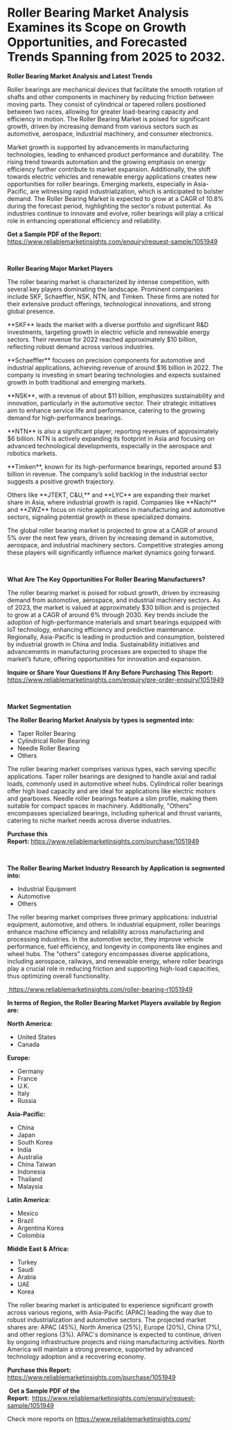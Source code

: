 <p><h1>Roller Bearing Market Analysis Examines its Scope on Growth Opportunities, and Forecasted Trends Spanning from 2025 to 2032.</h1></p><p><strong>Roller Bearing Market Analysis and Latest Trends</strong></p>
<p><p>Roller bearings are mechanical devices that facilitate the smooth rotation of shafts and other components in machinery by reducing friction between moving parts. They consist of cylindrical or tapered rollers positioned between two races, allowing for greater load-bearing capacity and efficiency in motion. The Roller Bearing Market is poised for significant growth, driven by increasing demand from various sectors such as automotive, aerospace, industrial machinery, and consumer electronics. </p><p>Market growth is supported by advancements in manufacturing technologies, leading to enhanced product performance and durability. The rising trend towards automation and the growing emphasis on energy efficiency further contribute to market expansion. Additionally, the shift towards electric vehicles and renewable energy applications creates new opportunities for roller bearings. Emerging markets, especially in Asia-Pacific, are witnessing rapid industrialization, which is anticipated to bolster demand. The Roller Bearing Market is expected to grow at a CAGR of 10.8% during the forecast period, highlighting the sector's robust potential. As industries continue to innovate and evolve, roller bearings will play a critical role in enhancing operational efficiency and reliability.</p></p>
<p><strong>Get a Sample PDF of the Report:&nbsp;</strong> <a href="https://www.reliablemarketinsights.com/enquiry/request-sample/1051949?utm_campaign=2004&utm_medium=2&utm_source=Github&utm_content=ia&utm_term=21022025&utm_id=roller-bearing">https://www.reliablemarketinsights.com/enquiry/request-sample/1051949</a></p>
<p>&nbsp;</p>
<p><strong>Roller Bearing Major Market Players</strong></p>
<p><p>The roller bearing market is characterized by intense competition, with several key players dominating the landscape. Prominent companies include SKF, Schaeffler, NSK, NTN, and Timken. These firms are noted for their extensive product offerings, technological innovations, and strong global presence.</p><p>**SKF** leads the market with a diverse portfolio and significant R&D investments, targeting growth in electric vehicle and renewable energy sectors. Their revenue for 2022 reached approximately $10 billion, reflecting robust demand across various industries.</p><p>**Schaeffler** focuses on precision components for automotive and industrial applications, achieving revenue of around $16 billion in 2022. The company is investing in smart bearing technologies and expects sustained growth in both traditional and emerging markets.</p><p>**NSK**, with a revenue of about $11 billion, emphasizes sustainability and innovation, particularly in the automotive sector. Their strategic initiatives aim to enhance service life and performance, catering to the growing demand for high-performance bearings.</p><p>**NTN** is also a significant player, reporting revenues of approximately $6 billion. NTN is actively expanding its footprint in Asia and focusing on advanced technological developments, especially in the aerospace and robotics markets.</p><p>**Timken**, known for its high-performance bearings, reported around $3 billion in revenue. The company’s solid backlog in the industrial sector suggests a positive growth trajectory.</p><p>Others like **JTEKT, C&U,** and **LYC** are expanding their market share in Asia, where industrial growth is rapid. Companies like **Nachi** and **ZWZ** focus on niche applications in manufacturing and automotive sectors, signaling potential growth in these specialized domains.</p><p>The global roller bearing market is projected to grow at a CAGR of around 5% over the next few years, driven by increasing demand in automotive, aerospace, and industrial machinery sectors. Competitive strategies among these players will significantly influence market dynamics going forward.</p></p>
<p>&nbsp;</p>
<p><strong>What Are The Key Opportunities For Roller Bearing Manufacturers?</strong></p>
<p><p>The roller bearing market is poised for robust growth, driven by increasing demand from automotive, aerospace, and industrial machinery sectors. As of 2023, the market is valued at approximately $30 billion and is projected to grow at a CAGR of around 6% through 2030. Key trends include the adoption of high-performance materials and smart bearings equipped with IoT technology, enhancing efficiency and predictive maintenance. Regionally, Asia-Pacific is leading in production and consumption, bolstered by industrial growth in China and India. Sustainability initiatives and advancements in manufacturing processes are expected to shape the market’s future, offering opportunities for innovation and expansion.</p></p>
<p><strong>Inquire or Share Your Questions If Any Before Purchasing This Report:</strong> <a href="https://www.reliablemarketinsights.com/enquiry/pre-order-enquiry/1051949?utm_campaign=2004&utm_medium=2&utm_source=Github&utm_content=ia&utm_term=21022025&utm_id=roller-bearing">https://www.reliablemarketinsights.com/enquiry/pre-order-enquiry/1051949</a></p>
<p>&nbsp;</p>
<p><strong>Market Segmentation</strong></p>
<p><strong>The Roller Bearing Market Analysis by types is segmented into:</strong></p>
<p><ul><li>Taper Roller Bearing</li><li>Cylindrical Roller Bearing</li><li>Needle Roller Bearing</li><li>Others</li></ul></p>
<p><p>The roller bearing market comprises various types, each serving specific applications. Taper roller bearings are designed to handle axial and radial loads, commonly used in automotive wheel hubs. Cylindrical roller bearings offer high load capacity and are ideal for applications like electric motors and gearboxes. Needle roller bearings feature a slim profile, making them suitable for compact spaces in machinery. Additionally, "Others" encompasses specialized bearings, including spherical and thrust variants, catering to niche market needs across diverse industries.</p></p>
<p><strong>Purchase this Report:&nbsp;</strong><a href="https://www.reliablemarketinsights.com/purchase/1051949?utm_campaign=2004&utm_medium=2&utm_source=Github&utm_content=ia&utm_term=21022025&utm_id=roller-bearing">https://www.reliablemarketinsights.com/purchase/1051949</a></p>
<p>&nbsp;</p>
<p><strong>The Roller Bearing Market Industry Research by Application is segmented into:</strong></p>
<p><ul><li>Industrial Equipment</li><li>Automotive</li><li>Others</li></ul></p>
<p><p>The roller bearing market comprises three primary applications: industrial equipment, automotive, and others. In industrial equipment, roller bearings enhance machine efficiency and reliability across manufacturing and processing industries. In the automotive sector, they improve vehicle performance, fuel efficiency, and longevity in components like engines and wheel hubs. The "others" category encompasses diverse applications, including aerospace, railways, and renewable energy, where roller bearings play a crucial role in reducing friction and supporting high-load capacities, thus optimizing overall functionality.</p></p>
<p><a href="https://www.reliablemarketinsights.com/roller-bearing-r1051949?utm_campaign=2004&utm_medium=2&utm_source=Github&utm_content=ia&utm_term=21022025&utm_id=roller-bearing">&nbsp;https://www.reliablemarketinsights.com/roller-bearing-r1051949</a></p>
<p><strong>In terms of Region, the Roller Bearing Market Players available by Region are:</strong></p>
<p>
    <p> <strong> North America: </strong>
        <ul>
            <li>United States</li>
            <li>Canada</li>
        </ul>
        </p> 
    <p> <strong> Europe: </strong>
        <ul>
            <li>Germany</li>
            <li>France</li>
            <li>U.K.</li>
            <li>Italy</li>
            <li>Russia</li>
        </ul>
        </p> 
    <p> <strong> Asia-Pacific: </strong>
        <ul>
            <li>China</li>
            <li>Japan</li>
            <li>South Korea</li>
            <li>India</li>
            <li>Australia</li>
            <li>China Taiwan</li>
            <li>Indonesia</li>
            <li>Thailand</li>
            <li>Malaysia</li>
        </ul>
        </p> 
    <p> <strong> Latin America: </strong>
        <ul>
            <li>Mexico</li>
            <li>Brazil</li>
            <li>Argentina Korea</li>
            <li>Colombia</li>
        </ul>
        </p> 
    <p> <strong> Middle East & Africa: </strong>
        <ul>
            <li>Turkey</li>
            <li>Saudi</li>
            <li>Arabia</li>
            <li>UAE</li>
            <li>Korea</li>
        </ul>
    </p>
    </p>
<p><p>The roller bearing market is anticipated to experience significant growth across various regions, with Asia-Pacific (APAC) leading the way due to robust industrialization and automotive sectors. The projected market shares are: APAC (45%), North America (25%), Europe (20%), China (7%), and other regions (3%). APAC's dominance is expected to continue, driven by ongoing infrastructure projects and rising manufacturing activities. North America will maintain a strong presence, supported by advanced technology adoption and a recovering economy.</p></p>
<p><strong>Purchase this Report: </strong><a href="https://www.reliablemarketinsights.com/purchase/1051949?utm_campaign=2004&utm_medium=2&utm_source=Github&utm_content=ia&utm_term=21022025&utm_id=roller-bearing">https://www.reliablemarketinsights.com/purchase/1051949</a></p>
<p>&nbsp;<strong>Get a Sample PDF of the Report:&nbsp;&nbsp;</strong><a href="https://www.reliablemarketinsights.com/enquiry/request-sample/1051949?utm_campaign=2004&utm_medium=2&utm_source=Github&utm_content=ia&utm_term=21022025&utm_id=roller-bearing">https://www.reliablemarketinsights.com/enquiry/request-sample/1051949</a></p>
<p><strong></strong></p>
<p>Check more reports on <a href="https://www.reliablemarketinsights.com/?utm_campaign=2004&utm_medium=2&utm_source=Github&utm_content=ia&utm_term=21022025&utm_id=roller-bearing">https://www.reliablemarketinsights.com/</a></p>